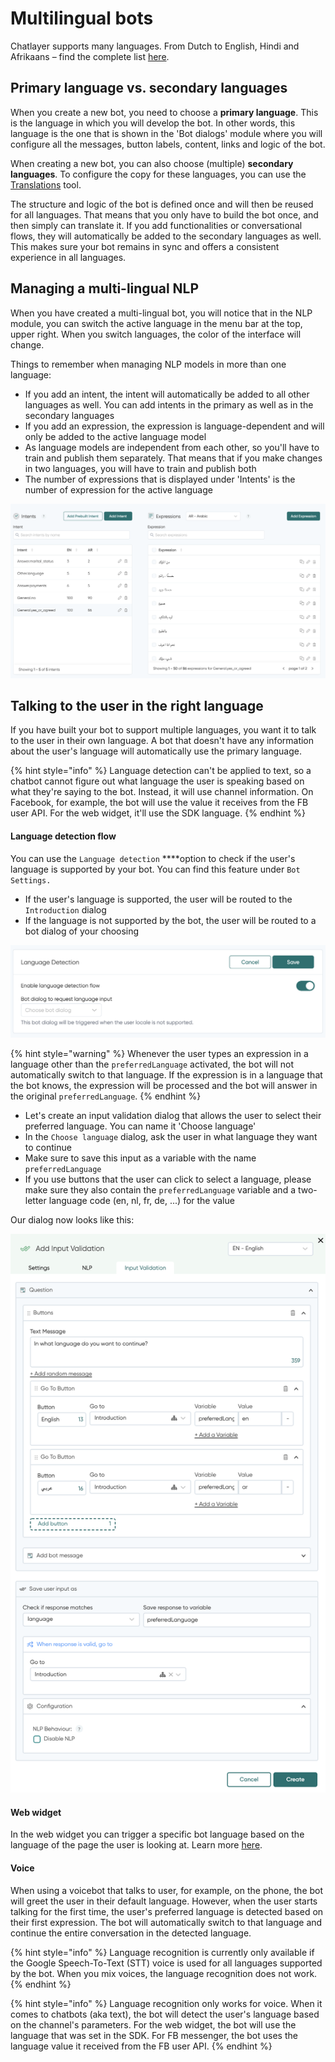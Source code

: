 # Multilingual bots

Chatlayer supports many languages. From Dutch to English, Hindi and Afrikaans – find the complete list [here](../natural-language-processing-nlp/supported-languages.md).

## Primary language vs. secondary languages

When you create a new bot, you need to choose a **primary language**. This is the language in which you will develop the bot. In other words, this language is the one that is shown in the 'Bot dialogs' module where you will configure all the messages, button labels, content, links and logic of the bot.

When creating a new bot, you can also choose \(multiple\) **secondary languages**. To configure the copy for these languages, you can use the [Translations](translations.md) tool. 

The structure and logic of the bot is defined once and will then be reused for all languages. That means that you only have to build the bot once, and then simply can translate it. If you add functionalities or conversational flows, they will automatically be added to the secondary languages as well. This makes sure your bot remains in sync and offers a consistent experience in all languages.

## Managing a multi-lingual NLP

When you have created a multi-lingual bot, you will notice that in the NLP module, you can switch the active language in the menu bar at the top, upper right. When you switch languages, the color of the interface will change.

Things to remember when managing NLP models in more than one language:

* If you add an intent, the intent will automatically be added to all other languages as well. You can add intents in the primary as well as in the secondary languages
* If you add an expression, the expression is language-dependent and will only be added to the active language model
* As language models are independent from each other, so you'll have to train and publish them separately. That means that if you make changes in two languages, you will have to train and publish both
* The number of expressions that is displayed under 'Intents' is the number of expression for the active language

![A bot that speaks both English and Arabic](../../.gitbook/assets/image%20%28656%29.png)

## Talking to the user in the right language

If you have built your bot to support multiple languages, you want it to talk to the user in their own language. A bot that doesn't have any information about the user's language will automatically use the primary language.

{% hint style="info" %}
Language detection can't be applied to text, so a chatbot cannot figure out what language the user is speaking based on what they're saying to the bot. Instead, it will use channel information. On Facebook, for example, the bot will use the value it receives from the FB user API. For the web widget, it'll use the SDK language.
{% endhint %}

#### Language detection flow

You can use the `Language detection` ****option to check if the user's language is supported by your bot. You can find this feature under `Bot Settings.`

* If the user's language is supported, the user will be routed to the `Introduction` dialog
* If the language is not supported by the bot, the user will be routed to a bot dialog of your choosing

![](../../.gitbook/assets/image%20%28654%29.png)

{% hint style="warning" %}
Whenever the user types an expression in a language other than the `preferredLanguage` activated, the bot will not automatically switch to that language. If the expression is in a language that the bot knows, the expression will be processed and the bot will answer in the original `preferredLanguage`.
{% endhint %}

* Let's create an input validation dialog that allows the user to select their preferred language. You can name it 'Choose language'
* In the `Choose language` dialog, ask the user in what language they want to continue
* Make sure to save this input as a variable with the name `preferredLanguage` 
* If you use buttons that the user can click to select a language, please make sure they also contain the `preferredLanguage` variable and a two-letter language code \(en, nl, fr, de, ...\) for the value

Our dialog now looks like this:

![Click on the image to enlarge it](../../.gitbook/assets/image%20%28652%29.png)

#### Web widget

In the web widget you can trigger a specific bot language based on the language of the page the user is looking at. Learn more [here](../../channels/webwidget/#default-locale).

#### Voice

When using a voicebot that talks to user, for example, on the phone, the bot will greet the user in their default language. However, when the user starts talking for the first time, the user's preferred language is detected based on their first expression. The bot will automatically switch to that language and continue the entire conversation in the detected language.

{% hint style="info" %}
Language recognition is currently only available if the Google Speech-To-Text \(STT\) voice is used for all languages supported by the bot. When you mix voices, the language recognition does not work.
{% endhint %}

{% hint style="info" %}
Language recognition only works for voice. When it comes to chatbots \(aka text\), the bot will detect the user's language based on the channel's parameters. For the web widget, the bot will use the language that was set in the SDK. For FB messenger, the bot uses the language value it received from the FB user API.
{% endhint %}

